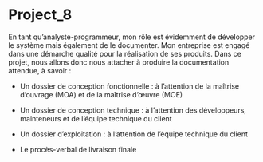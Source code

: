 # Project_8

En tant qu’analyste-programmeur, mon rôle est évidemment de développer le système mais également de le documenter. Mon entreprise est engagé dans une démarche qualité pour la réalisation de ses produits. Dans ce projet, nous allons donc nous attacher à produire la documentation attendue, à savoir :

- Un dossier de conception fonctionnelle : à l’attention de la maîtrise d’ouvrage (MOA) et de la maîtrise d’œuvre (MOE)

- Un dossier de conception technique : à l’attention des développeurs, mainteneurs et de l’équipe technique du client

- Un dossier d’exploitation : à l’attention de l’équipe technique du client

- Le procès-verbal de livraison finale
